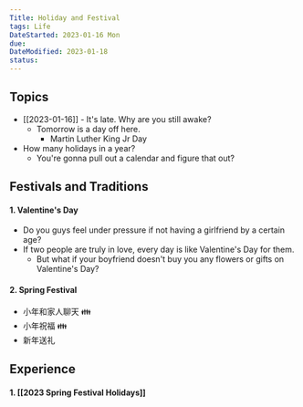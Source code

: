 ```yaml
---
Title: Holiday and Festival
tags: Life
DateStarted: 2023-01-16 Mon
due:
DateModified: 2023-01-18
status:
---
```


## Topics

- [[2023-01-16]] - It's late. Why are you still awake?
  - Tomorrow is a day off here.
    - Martin Luther King Jr Day
- How many holidays in a year?
  - You're gonna pull out a calendar and figure that out?

## Festivals and Traditions

#### 1. Valentine's Day

- Do you guys feel under pressure if not having a girlfriend by a certain age?
- If two people are truly in love, every day is like Valentine's Day for them.
  - But what if your boyfriend doesn't buy you any flowers or gifts on Valentine's Day?

#### 2. Spring Festival

- 小年和家人聊天 👪
- 小年祝福 👪
- 新年送礼

## Experience

#### 1. [[2023 Spring Festival Holidays]]
